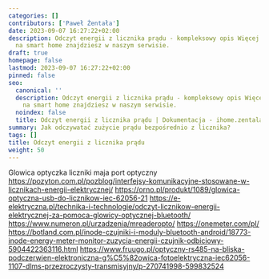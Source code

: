 ```yaml
---
categories: []
contributors: ['Paweł Żentała']
date: 2023-09-07 16:27:22+02:00
description: Odczyt energii z licznika prądu - kompleksowy opis Więcej informacji
  na smart home znajdziesz w naszym serwisie.
draft: true
homepage: false
lastmod: 2023-09-07 16:27:22+02:00
pinned: false
seo:
  canonical: ''
  description: Odczyt energii z licznika prądu - kompleksowy opis Więcej informacji
    na smart home znajdziesz w naszym serwisie.
  noindex: false
  title: Odczyt energii z licznika prądu | Dokumentacja - ihome.zentala.io
summary: Jak odczywatać zużycie prądu bezpośrednio z licznika?
tags: []
title: Odczyt energii z licznika prądu
weight: 50
---
```



Glowica optyczka
liczniki maja port optyczny
https://pozyton.com.pl/pozblog/interfejsy-komunikacyjne-stosowane-w-licznikach-energii-elektrycznej/
https://orno.pl/produkt/1089/glowica-optyczna-usb-do-licznikow-iec-62056-21
https://e-elektryczna.pl/technika-i-technologie/odczyt-licznikow-energii-elektrycznej-za-pomoca-glowicy-optycznej-bluetooth/
https://www.numeron.pl/urzadzenia/mreaderopto/
https://onemeter.com/pl/
https://botland.com.pl/inode-czujniki-i-moduly-bluetooth-android/18773-inode-energy-meter-monitor-zuzycia-energii-czujnik-odbiciowy-5904422363116.html
https://www.fruugo.pl/optyczny-rs485-na-bliska-podczerwien-elektroniczna-g%C5%82owica-fotoelektryczna-iec62056-1107-dlms-przezroczysty-transmisyjny/p-270741998-599832524
